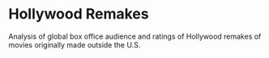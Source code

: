 # Hollywood Remakes
Analysis of global box office audience and ratings of Hollywood remakes of movies originally made outside the U.S.

